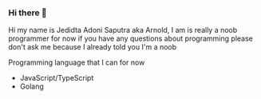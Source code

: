 ### Hi there 👋

Hi my name is Jedidta Adoni Saputra aka Arnold, I am is really a noob programmer for now if you have any questions about programming please don't ask me because I already told you I'm a noob 

Programming language that I can for now
- JavaScript/TypeScript
- Golang
